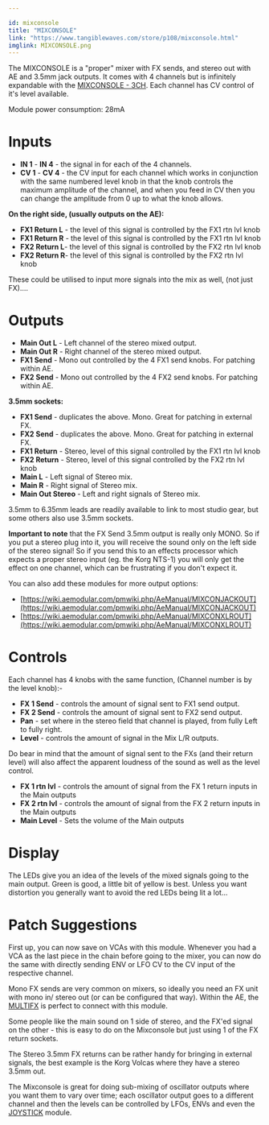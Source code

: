 ```yaml
---

id: mixconsole
title: "MIXCONSOLE"
link: "https://www.tangiblewaves.com/store/p108/mixconsole.html"
imglink: MIXCONSOLE.png
---
```





The MIXCONSOLE is a "proper" mixer with FX sends, and stereo out with AE and 3.5mm jack outputs. It comes with 4 channels but is infinitely expandable with the [MIXCONSOLE - 3CH](https://wiki.aemodular.com/pmwiki.php/AeManual/MIXCONSOLE3CH). Each channel has CV control of it's level available.

Module power consumption: 28mA



Inputs
======

*   **IN 1** - **IN 4** - the signal in for each of the 4 channels.
*   **CV 1** - **CV 4** - the CV input for each channel which works in conjunction with the same numbered level knob in that the knob controls the maximum amplitude of the channel, and when you feed in CV then you can change the amplitude from 0 up to what the knob allows.

**On the right side, (usually outputs on the AE):**

*   **FX1 Return L** - the level of this signal is controlled by the FX1 rtn lvl knob
*   **FX1 Return R** - the level of this signal is controlled by the FX1 rtn lvl knob
*   **FX2 Return L**\- the level of this signal is controlled by the FX2 rtn lvl knob
*   **FX2 Return R**\- the level of this signal is controlled by the FX2 rtn lvl knob

These could be utilised to input more signals into the mix as well, (not just FX)....

Outputs
=======

*   **Main Out L** - Left channel of the stereo mixed output.
*   **Main Out R** - Right channel of the stereo mixed output.
*   **FX1 Send** - Mono out controlled by the 4 FX1 send knobs. For patching within AE.
*   **FX2 Send** - Mono out controlled by the 4 FX2 send knobs. For patching within AE.

**3.5mm sockets:**

*   **FX1 Send** - duplicates the above. Mono. Great for patching in external FX.
*   **FX2 Send** - duplicates the above. Mono. Great for patching in external FX.
*   **FX1 Return** - Stereo, level of this signal controlled by the FX1 rtn lvl knob
*   **FX2 Return** - Stereo, level of this signal controlled by the FX2 rtn lvl knob
*   **Main L** - Left signal of Stereo mix.
*   **Main R** - Right signal of Stereo mix.
*   **Main Out Stereo** - Left and right signals of Stereo mix.

3.5mm to 6.35mm leads are readily available to link to most studio gear, but some others also use 3.5mm sockets.

**Important to note** that the FX Send 3.5mm output is really only MONO. So if you put a stereo plug into it, you will receive the sound only on the left side of the stereo signal! So if you send this to an effects processor which expects a proper stereo input (eg. the Korg NTS-1) you will only get the effect on one channel, which can be frustrating if you don't expect it.

You can also add these modules for more output options:

*   [https://wiki.aemodular.com/pmwiki.php/AeManual/MIXCONJACKOUT](https://wiki.aemodular.com/pmwiki.php/AeManual/MIXCONJACKOUT)
*   [https://wiki.aemodular.com/pmwiki.php/AeManual/MIXCONXLROUT](https://wiki.aemodular.com/pmwiki.php/AeManual/MIXCONXLROUT)

Controls
========

Each channel has 4 knobs with the same function, (Channel number is by the level knob):-

*   **FX 1 Send** - controls the amount of signal sent to FX1 send output.
*   **FX 2 Send** - controls the amount of signal sent to FX2 send output.
*   **Pan** - set where in the stereo field that channel is played, from fully Left to fully right.
*   **Level** - controls the amount of signal in the Mix L/R outputs.

Do bear in mind that the amount of signal sent to the FXs (and their return level) will also affect the apparent loudness of the sound as well as the level control.

*   **FX 1 rtn lvl** - controls the amount of signal from the FX 1 return inputs in the Main outputs
*   **FX 2 rtn lvl** - controls the amount of signal from the FX 2 return inputs in the Main outputs
*   **Main Level** - Sets the volume of the Main outputs

Display
=======

The LEDs give you an idea of the levels of the mixed signals going to the main output. Green is good, a little bit of yellow is best. Unless you want distortion you generally want to avoid the red LEDs being lit a lot...

Patch Suggestions
=================

First up, you can now save on VCAs with this module. Whenever you had a VCA as the last piece in the chain before going to the mixer, you can now do the same with directly sending ENV or LFO CV to the CV input of the respective channel.

Mono FX sends are very common on mixers, so ideally you need an FX unit with mono in/ stereo out (or can be configured that way). Within the AE, the [MULTIFX](https://wiki.aemodular.com/pmwiki.php/AeManual/MULTIFX) is perfect to connect with this module.

Some people like the main sound on 1 side of stereo, and the FX'ed signal on the other - this is easy to do on the Mixconsole but just using 1 of the FX return sockets.

The Stereo 3.5mm FX returns can be rather handy for bringing in external signals, the best example is the Korg Volcas where they have a stereo 3.5mm out.

The Mixconsole is great for doing sub-mixing of oscillator outputs where you want them to vary over time; each oscillator output goes to a different channel and then the levels can be controlled by LFOs, ENVs and even the [JOYSTICK](https://wiki.aemodular.com/pmwiki.php/AeManual/JOYSTICK) module.



